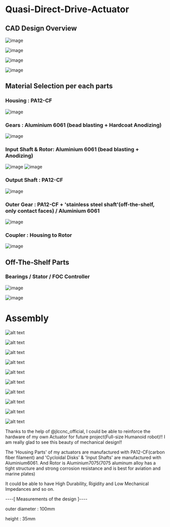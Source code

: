 # Quasi-Direct-Drive-Actuator

## CAD Design Overview
![image](img/image.png)

![image](img/image2.png)

![image](img/image3.png)

![image](img/image4.png)


## Material Selection per each parts


### Housing : PA12-CF 
![image](img/image5.png)

### Gears : Aluminium 6061 (bead blasting + Hardcoat Anodizing)
![image](img/image9.png)

### Input Shaft & Rotor: Aluminium 6061 (bead blasting + Anodizing)
![image](img/image10.png)
![image](img/image12.png)

### Output Shaft : PA12-CF
![image](img/image11.png)

### Outer Gear : PA12-CF + 'stainless steel shaft'(off-the-shelf, only contact faces) / Aluminium 6061
![image](img/image13.png)

### Coupler : Housing to Rotor
![image](img/image14.png)


## Off-The-Shelf Parts
### Bearings / Stator / FOC Controller
![image](img/image6.png)

![image](img/image7.png)


# Assembly

![alt text](Mechanical_IMG/image1.png)

![alt text](Mechanical_IMG/image3.png)

![alt text](Mechanical_IMG/image4.png)

![alt text](Mechanical_IMG/image5.png)

![alt text](Mechanical_IMG/image6.png)

![alt text](Mechanical_IMG/image7.png)

![alt text](Mechanical_IMG/image8.png)

![alt text](Mechanical_IMG/image9.png)

![alt text](Mechanical_IMG/image10.png)

![alt text](Mechanical_IMG/image11.png)

Thanks to the help of @jlccnc_official, I could be able to reinforce the hardware of my own Actuator for future project(Full-size Humanoid robot)!! I am really glad to see this beauty of mechanical design!! 

The 'Housing Parts' of my actuators are manufactured with PA12-CF(carbon fiber filament) and 'Cycloidal Disks' & 'Input Shafts' are manufactured with Aluminium6061. And Rotor is Aluminium7075(7075 aluminum alloy has a tight structure and strong corrosion resistance and is best for aviation and marine plates)

It could be able to have High Durability, Rigidity and Low Mechanical Impedances and so on.

----[ Measurements of the design ]----

outer diameter : 100mm

height : 35mm
